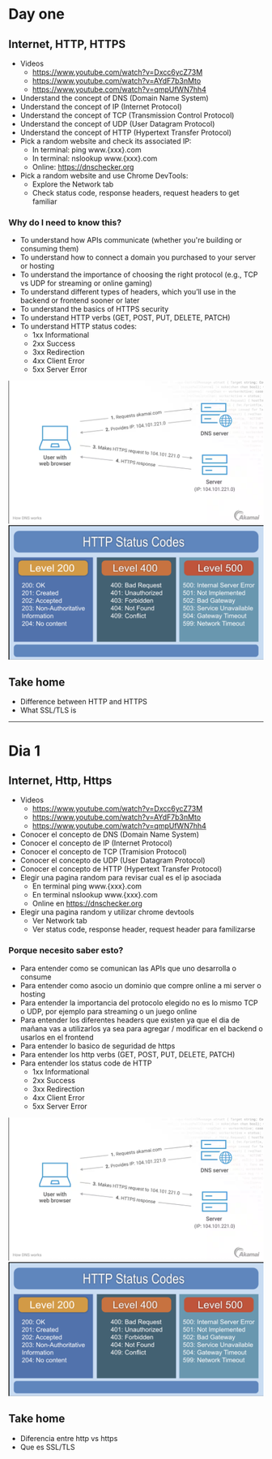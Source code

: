 # Day one

## Internet, HTTP, HTTPS

- Videos
  - https://www.youtube.com/watch?v=Dxcc6ycZ73M
  - https://www.youtube.com/watch?v=AYdF7b3nMto
  - https://www.youtube.com/watch?v=qmpUfWN7hh4
- Understand the concept of DNS (Domain Name System)
- Understand the concept of IP (Internet Protocol)
- Understand the concept of TCP (Transmission Control Protocol)
- Understand the concept of UDP (User Datagram Protocol)
- Understand the concept of HTTP (Hypertext Transfer Protocol)
- Pick a random website and check its associated IP:
  - In terminal: ping www.{xxx}.com
  - In terminal: nslookup www.{xxx}.com
  - Online: https://dnschecker.org
- Pick a random website and use Chrome DevTools:
  - Explore the Network tab
  - Check status code, response headers, request headers to get familiar

### Why do I need to know this?

- To understand how APIs communicate (whether you're building or consuming them)
- To understand how to connect a domain you purchased to your server or hosting
- To understand the importance of choosing the right protocol (e.g., TCP vs UDP for streaming or online gaming)
- To understand different types of headers, which you’ll use in the backend or frontend sooner or later
- To understand the basics of HTTPS security
- To understand HTTP verbs (GET, POST, PUT, DELETE, PATCH)
- To understand HTTP status codes:
  - 1xx Informational
  - 2xx Success
  - 3xx Redirection
  - 4xx Client Error
  - 5xx Server Error


<img src="https://github.com/mtorre4580/workshop-it/blob/main/lessons/day-one/docs/dns-works.png" alt="how dns works" /> 
<img src="https://github.com/mtorre4580/workshop-it/blob/main/lessons/day-one/docs/http-status-code.png" alt="status code" />

## Take home

- Difference between HTTP and HTTPS
- What SSL/TLS is

---

# Dia 1

## Internet, Http, Https

- Videos
  - https://www.youtube.com/watch?v=Dxcc6ycZ73M
  - https://www.youtube.com/watch?v=AYdF7b3nMto
  - https://www.youtube.com/watch?v=qmpUfWN7hh4
- Conocer el concepto de DNS (Domain Name System)
- Conocer el concepto de IP (Internet Protocol)
- Conocer el concepto de TCP (Tramision Protocol)
- Conocer el concepto de UDP (User Datagram Protocol)
- Conocer el concepto de HTTP (Hypertext Transfer Protocol)
- Elegir una pagina random para revisar cual es el ip asociada
  - En terminal ping www.{xxx}.com
  - En terminal nslookup www.{xxx}.com
  - Online en https://dnschecker.org
- Elegir una pagina random y utilizar chrome devtools
  - Ver Network tab
  - Ver status code, response header, request header para familizarse

### Porque necesito saber esto?

- Para entender como se comunican las APIs que uno desarrolla o consume
- Para entender como asocio un dominio que compre online a mi server o hosting
- Para entender la importancia del protocolo elegido no es lo mismo TCP o UDP, por ejemplo para streaming o un juego online
- Para entender los diferentes headers que existen ya que el dia de mañana vas a utilizarlos ya sea para agregar / modificar en el backend o usarlos en el frontend
- Para entender lo basico de seguridad de https
- Para entender los http verbs (GET, POST, PUT, DELETE, PATCH)
- Para entender los status code de HTTP
  - 1xx Informational
  - 2xx Success
  - 3xx Redirection
  - 4xx Client Error
  - 5xx Server Error

<img src="https://github.com/mtorre4580/workshop-it/blob/main/lessons/day-one/docs/dns-works.png" alt="how dns works" /> 
<img src="https://github.com/mtorre4580/workshop-it/blob/main/lessons/day-one/docs/http-status-code.png" alt="status code" />

## Take home

- Diferencia entre http vs https
- Que es SSL/TLS
